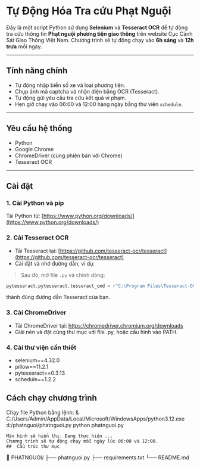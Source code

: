 # Tự Động Hóa Tra cứu Phạt Nguội

Đây là một script Python sử dụng **Selenium** và **Tesseract OCR** để tự động tra cứu thông tin **Phạt nguội phương tiện giao thông** trên website Cục Cảnh Sát Giao Thông Việt Nam. Chương trình sẽ tự động chạy vào **6h sáng** và **12h trưa** mỗi ngày.

---

## Tính năng chính

- Tự động nhập biển số xe và loại phương tiện.
- Chụp ảnh mã captcha và nhận diện bằng OCR (Tesseract).
- Tự động gửi yêu cầu tra cứu kết quả vi phạm.
- Hẹn giờ chạy vào 06:00 và 12:00 hàng ngày bằng thư viện `schedule`.

---

## Yêu cầu hệ thống

- Python
- Google Chrome
- ChromeDriver (cùng phiên bản với Chrome)
- Tesseract OCR

---

## Cài đặt

### 1. Cài Python và pip

Tải Python từ: [https://www.python.org/downloads/](https://www.python.org/downloads/)

### 2. Cài Tesseract OCR

- Tải Tesseract tại: [https://github.com/tesseract-ocr/tesseract](https://github.com/tesseract-ocr/tesseract)
-   Cài đặt và nhớ đường dẫn, ví dụ:

> Sau đó, mở file `.py` và chỉnh dòng:
```python
pytesseract.pytesseract.tesseract_cmd = r"C:\Program Files\Tesseract-OCR\tesseract.exe"
```
 thành đúng đường dẫn Tesseract của bạn.
### 3.  Cài ChromeDriver
-   Tải ChromeDriver tại: https://chromedriver.chromium.org/downloads
-   Giải nén và đặt cùng thư mục với file .py, hoặc cấu hình vào PATH.
### 4. Cài thư viện cần thiết
- selenium==4.32.0
- pillow==11.2.1
- pytesseract==0.3.13
- schedule==1.2.2
##  Cách chạy chương trình
Chạy file Python bằng lệnh:
 & C:/Users/Admin/AppData/Local/Microsoft/WindowsApps/python3.12.exe d:/phatnguoi/phatnguoi.py
python phatnguoi.py
```
Màn hình sẽ hiển thị: Đang thực hiện ...
Chương trình sẽ tự động chạy mỗi ngày lúc 06:00 và 12:00.
##  Cấu trúc thư mục
```
📁 PHATNGUOI/
├── phatnguoi.py
├── requirements.txt
└── README.md
```

